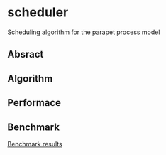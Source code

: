 # scheduler
Scheduling algorithm for the parapet process model

## Absract

## Algorithm

## Performace

## Benchmark

[Benchmark results](reports/report.md)
